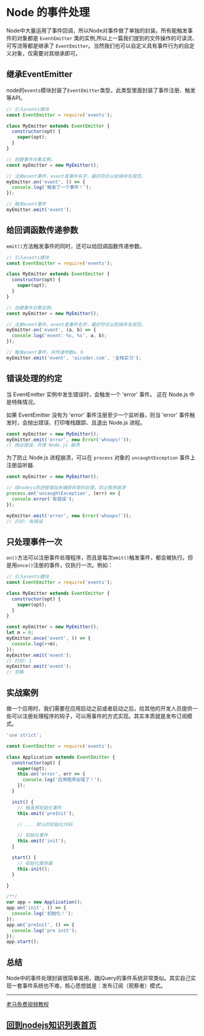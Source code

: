 # Node 的事件处理

Node中大量运用了事件回调，所以Node对事件做了单独的封装。所有能触发事件的对象都是 `EventEmitter` 类的实例,所以上一篇我们提到的文件操作的可读流、可写流等都是继承了 `EventEmitter`。当然我们也可以自定义具有事件行为的自定义对象，仅需要对其继承即可。

## 继承EventEmitter

node的`events`模块封装了`EventEmitter`类型，此类型里面封装了事件注册、触发等API。

```js
// 引入events模块
const EventEmitter = require('events');

class MyEmitter extends EventEmitter {
  constructor(opt) {
    super(opt);
  }
}

// 创建事件对象实例。
const myEmitter = new MyEmitter();

// 注册event事件，event是事件名字，最好符合以驼峰命名规范。
myEmitter.on('event', () => {
  console.log('触发了一个事件！');
});

// 触发event事件
myEmitter.emit('event');

```

## 给回调函数传递参数

`emit()`方法触发事件的同时，还可以给回调函数传递参数。

```js
// 引入events模块
const EventEmitter = require('events');

class MyEmitter extends EventEmitter {
  constructor(opt) {
    super(opt);
  }
}

// 创建事件对象实例。
const myEmitter = new MyEmitter();

// 注册event事件，event是事件名字，最好符合以驼峰命名规范。
myEmitter.on('event', (a, b) => {
  console.log('event: %s, %s', a, b);
});

// 触发event事件，并传递参数a、b
myEmitter.emit('event', 'aicoder.com', '全栈实习');

```

## 错误处理的约定

当 EventEmitter 实例中发生错误时，会触发一个 'error' 事件。 这在 Node.js 中是特殊情况。

如果 EventEmitter 没有为 'error' 事件注册至少一个监听器，则当 'error' 事件触发时，会抛出错误、打印堆栈跟踪、且退出 Node.js 进程。

```js
const myEmitter = new MyEmitter();
myEmitter.emit('error', new Error('whoops!'));
// 抛出错误，并使 Node.js 崩溃
```

为了防止 Node.js 进程崩溃，可以在 `process` 对象的 `uncaughtException` 事件上注册监听器.

```js
const myEmitter = new MyEmitter();

// 给nodejs的进程增加未捕获异常的处理，防止程序崩溃
process.on('uncaughtException', (err) => {
  console.error('有错误');
});

myEmitter.emit('error', new Error('whoops!'));
// 打印: 有错误
```

## 只处理事件一次

`on()`方法可以注册事件处理程序，而且是每次`emit()`触发事件，都会被执行。但是用`once()`注册的事件，仅执行一次。例如：

```js
// 引入events模块
const EventEmitter = require('events');

class MyEmitter extends EventEmitter {
  constructor(opt) {
    super(opt);
  }
}

const myEmitter = new MyEmitter();
let m = 0;
myEmitter.once('event', () => {
  console.log(++m);
});
myEmitter.emit('event');
// 打印: 1
myEmitter.emit('event');
// 忽略
```

## 实战案例

做一个应用时，我们需要在应用启动之前或者启动之后，给其他的开发人员提供一些可以注册处理程序的钩子，可以用事件的方式实现。其实本质就是发布订阅模式。

```js
'use strict';

const EventEmitter = require('events');

class Application extends EventEmitter {
  constructor(opt) {
    super(opt);
    this.on('error', err => {
      console.log('应用程序出错了！');
    });
  }

  init() {
    // 触发预初始化事件
    this.emit('preInit');

    // ... 默认的初始化代码

    // 初始化事件
    this.emit('init');
  }

  start() {
    // 初始化服务器
    this.init();
  }

}

/**/
var app = new Application();
app.on('init', () => {
  console.log('初始化！');
});
app.on('preInit', () => {
  console.log('pre init');
});
app.start();

```

## 总结

Node中的事件处理封装很简单易用，跟jQuery的事件系统非常类似。其实自己实现一套事件系统也不难，核心思想就是：发布订阅（观察者）模式。

---

[老马免费视频教程](https://qtxh.ke.qq.com)

## [回到nodejs知识列表首页](/pages/nodejs.md)
